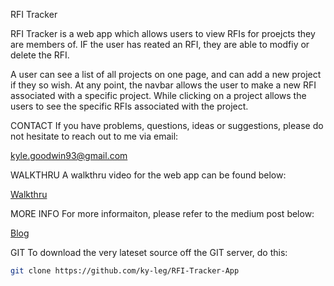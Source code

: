 RFI Tracker

RFI Tracker is a web app which allows users to view RFIs for proejcts they are members of. IF the user has reated an RFI, they are able to modfiy or delete the RFI. 

A user can see a list of all projects on one page, and can add a new project if they so wish. At any point, the navbar allows the user to make a new RFI associated with a specific project. While clicking on a project allows the users to see the specific RFIs associated with the project. 

CONTACT If you have problems, questions, ideas or suggestions, please do not hesitate to reach out to me via email:

kyle.goodwin93@gmail.com

WALKTHRU A walkthru video for the web app can be found below:

[Walkthru](https://youtu.be/QX3vdVSVeNE)

MORE INFO For more informaiton, please refer to the medium post below:

[Blog](https://medium.com/@kyle.goodwin93/rfi-tracker-3deef6e521b4)

GIT To download the very lateset source off the GIT server, do this:

```bash 
git clone https://github.com/ky-leg/RFI-Tracker-App
```

